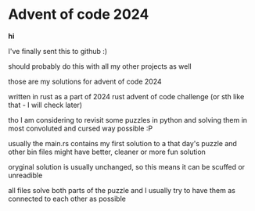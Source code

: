 # Advent of code 2024

**hi**

I've finally sent this to github :)

should probably do this with all my other projects as well



those are my solutions for advent of code 2024

written in rust as a part of  2024 rust advent of code challenge (or sth like that - I will check later)

tho I am considering to revisit some puzzles in python and solving them in most convoluted and cursed way possible :P

usually the main.rs contains my first solution to a that day's puzzle and other bin files might have better, cleaner or more fun solution

oryginal solution is usually  unchanged, so this means it can be scuffed or unreadible

all files solve both parts of the puzzle and I usually try to have them as connected to each other as possible






